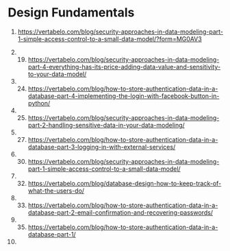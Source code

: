 # Design Fundamentals

1. https://vertabelo.com/blog/security-approaches-in-data-modeling-part-1-simple-access-control-to-a-small-data-model/?form=MG0AV3


2. 19. https://vertabelo.com/blog/security-approaches-in-data-modeling-part-4-everything-has-its-price-adding-data-value-and-sensitivity-to-your-data-model/
3. 24. https://vertabelo.com/blog/how-to-store-authentication-data-in-a-database-part-4-implementing-the-login-with-facebook-button-in-python/
4. 25. https://vertabelo.com/blog/security-approaches-in-data-modeling-part-2-handling-sensitive-data-in-your-data-modeling/
5. 27. https://vertabelo.com/blog/how-to-store-authentication-data-in-a-database-part-3-logging-in-with-external-services/
6. 30. https://vertabelo.com/blog/security-approaches-in-data-modeling-part-1-simple-access-control-to-a-small-data-model/
7. 32. https://vertabelo.com/blog/database-design-how-to-keep-track-of-what-the-users-do/
8. 33. https://vertabelo.com/blog/how-to-store-authentication-data-in-a-database-part-2-email-confirmation-and-recovering-passwords/
9. 35. https://vertabelo.com/blog/how-to-store-authentication-data-in-a-database-part-1/
10. 
